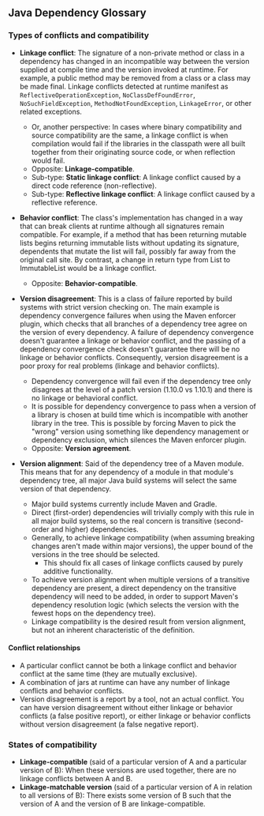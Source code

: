 Java Dependency Glossary
------------------------

### Types of conflicts and compatibility

- **Linkage conflict**: The signature of a non-private method or class in a
  dependency has changed in an incompatible way between the version supplied at
  compile time and the version invoked at runtime. For example, a public method
  may be removed from a class or a class may be made final. Linkage conflicts
  detected at runtime manifest as `ReflectiveOperationException`,
  `NoClassDefFoundError`, `NoSuchFieldException`, `MethodNotFoundException`,
  `LinkageError`, or other related exceptions.
  - Or, another perspective: In cases where binary compatibility and source
    compatibility are the same, a linkage conflict is when compilation would
    fail if the libraries in the classpath were all built together from their
    originating source code, or when reflection would fail.
  - Opposite: **Linkage-compatible**.
  - Sub-type: **Static linkage conflict**: A linkage conflict caused by a direct
    code reference (non-reflective).
  - Sub-type: **Reflective linkage conflict**: A linkage conflict caused by a
    reflective reference.

- **Behavior conflict**: The class's implementation has changed in a way that
  can break clients at runtime although all signatures remain compatible. For
  example, if a method that has been returning mutable lists begins returning
  immutable lists without updating its signature, dependents that mutate the
  list will fail, possibly far away from the original call site. By contrast, a
  change in return type from List to ImmutableList would be a linkage conflict.
  - Opposite: **Behavior-compatible**.

- **Version disagreement**: This is a class of failure reported by build systems
  with strict version checking on. The main example is dependency convergence
  failures when using the Maven enforcer plugin, which checks that all branches
  of a dependency tree agree on the version of every dependency. A failure of
  dependency convergence doesn't guarantee a linkage or behavior conflict, and
  the passing of a dependency convergence check doesn't guarantee there will be
  no linkage or behavior conflicts. Consequently, version disagreement is a poor
  proxy for real problems (linkage and behavior conflicts).
  - Dependency convergence will fail even if the dependency tree only disagrees
    at the level of a patch version (1.10.0 vs 1.10.1) and there is no linkage
    or behavioral conflict.
  - It is possible for dependency convergence to pass when a version of a
    library is chosen at build time which is incompatible with another library
    in the tree. This is possible by forcing Maven to pick the "wrong" version
    using something like dependency management or dependency exclusion, which
    silences the Maven enforcer plugin.
  - Opposite: **Version agreement**.

- **Version alignment**: Said of the dependency tree of a Maven module. This
  means that for any dependency of a module in that module's dependency tree,
  all major Java build systems will select the same version of that dependency.
  - Major build systems currently include Maven and Gradle.
  - Direct (first-order) dependencies will trivially comply with this rule in
    all major build systems, so the real concern is transitive (second-order and
    higher) dependencies.
  - Generally, to achieve linkage compatibility (when assuming breaking changes
    aren't made within major versions), the upper bound of the versions in the
    tree should be selected.
    - This should fix all cases of linkage conflicts caused by purely additive
      functionality.
  - To achieve version alignment when multiple versions of a transitive
    dependency are present, a direct dependency on the transitive dependency
    will need to be added, in order to support Maven's dependency resolution
    logic (which selects the version with the fewest hops on the dependency
    tree).
  - Linkage compatibility is the desired result from version alignment, but not
    an inherent characteristic of the definition.

#### Conflict relationships

- A particular conflict cannot be both a linkage conflict and behavior conflict
  at the same time (they are mutually exclusive).
- A combination of jars at runtime can have any number of linkage conflicts and
  behavior conflicts.
- Version disagreement is a report by a tool, not an actual conflict. You can
  have version disagreement without either linkage or behavior
  conflicts (a false positive report), or either linkage or behavior conflicts
  without version disagreement (a false negative report).

### States of compatibility

- **Linkage-compatible** (said of a particular version of A and a particular
  version of B): When these versions are used together, there are no linkage
  conflicts between A and B.
- **Linkage-matchable version** (said of a particular version of A in relation
  to all versions of B): There exists some version of B such that the version of
  A and the version of B are linkage-compatible.
